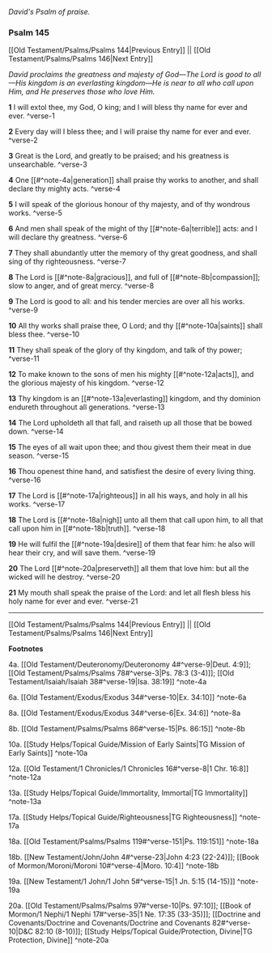 *David's Psalm of praise.*

### Psalm 145

[[Old Testament/Psalms/Psalms 144|Previous Entry]]  ||  [[Old Testament/Psalms/Psalms 146|Next Entry]]

*David proclaims the greatness and majesty of God—The Lord is good to all—His kingdom is an everlasting kingdom—He is near to all who call upon Him, and He preserves those who love Him.*

**1**  I will extol thee, my God, O king; and I will bless thy name for ever and ever. ^verse-1

**2**  Every day will I bless thee; and I will praise thy name for ever and ever. ^verse-2

**3**  Great is the Lord, and greatly to be praised; and his greatness is unsearchable. ^verse-3

**4**  One [[#^note-4a|generation]] shall praise thy works to another, and shall declare thy mighty acts. ^verse-4

**5**  I will speak of the glorious honour of thy majesty, and of thy wondrous works. ^verse-5

**6**  And men shall speak of the might of thy [[#^note-6a|terrible]] acts: and I will declare thy greatness. ^verse-6

**7**  They shall abundantly utter the memory of thy great goodness, and shall sing of thy righteousness. ^verse-7

**8**  The Lord is [[#^note-8a|gracious]], and full of [[#^note-8b|compassion]]; slow to anger, and of great mercy. ^verse-8

**9**  The Lord is good to all: and his tender mercies are over all his works. ^verse-9

**10**  All thy works shall praise thee, O Lord; and thy [[#^note-10a|saints]] shall bless thee. ^verse-10

**11**  They shall speak of the glory of thy kingdom, and talk of thy power; ^verse-11

**12**  To make known to the sons of men his mighty [[#^note-12a|acts]], and the glorious majesty of his kingdom. ^verse-12

**13**  Thy kingdom is an [[#^note-13a|everlasting]] kingdom, and thy dominion endureth throughout all generations. ^verse-13

**14**  The Lord upholdeth all that fall, and raiseth up all those that be bowed down. ^verse-14

**15**  The eyes of all wait upon thee; and thou givest them their meat in due season. ^verse-15

**16**  Thou openest thine hand, and satisfiest the desire of every living thing. ^verse-16

**17**  The Lord is [[#^note-17a|righteous]] in all his ways, and holy in all his works. ^verse-17

**18**  The Lord is [[#^note-18a|nigh]] unto all them that call upon him, to all that call upon him in [[#^note-18b|truth]]. ^verse-18

**19**  He will fulfil the [[#^note-19a|desire]] of them that fear him: he also will hear their cry, and will save them. ^verse-19

**20**  The Lord [[#^note-20a|preserveth]] all them that love him: but all the wicked will he destroy. ^verse-20

**21**  My mouth shall speak the praise of the Lord: and let all flesh bless his holy name for ever and ever. ^verse-21


---
[[Old Testament/Psalms/Psalms 144|Previous Entry]]  ||  [[Old Testament/Psalms/Psalms 146|Next Entry]]


**Footnotes**


4a. [[Old Testament/Deuteronomy/Deuteronomy 4#^verse-9|Deut. 4:9]]; [[Old Testament/Psalms/Psalms 78#^verse-3|Ps. 78:3 (3-4)]]; [[Old Testament/Isaiah/Isaiah 38#^verse-19|Isa. 38:19]] ^note-4a

6a. [[Old Testament/Exodus/Exodus 34#^verse-10|Ex. 34:10]] ^note-6a

8a. [[Old Testament/Exodus/Exodus 34#^verse-6|Ex. 34:6]] ^note-8a

8b. [[Old Testament/Psalms/Psalms 86#^verse-15|Ps. 86:15]] ^note-8b

10a. [[Study Helps/Topical Guide/Mission of Early Saints|TG Mission of Early Saints]] ^note-10a

12a. [[Old Testament/1 Chronicles/1 Chronicles 16#^verse-8|1 Chr. 16:8]] ^note-12a

13a. [[Study Helps/Topical Guide/Immortality, Immortal|TG Immortality]] ^note-13a

17a. [[Study Helps/Topical Guide/Righteousness|TG Righteousness]] ^note-17a

18a. [[Old Testament/Psalms/Psalms 119#^verse-151|Ps. 119:151]] ^note-18a

18b. [[New Testament/John/John 4#^verse-23|John 4:23 (22-24)]]; [[Book of Mormon/Moroni/Moroni 10#^verse-4|Moro. 10:4]] ^note-18b

19a. [[New Testament/1 John/1 John 5#^verse-15|1 Jn. 5:15 (14-15)]] ^note-19a

20a. [[Old Testament/Psalms/Psalms 97#^verse-10|Ps. 97:10]]; [[Book of Mormon/1 Nephi/1 Nephi 17#^verse-35|1 Ne. 17:35 (33-35)]]; [[Doctrine and Covenants/Doctrine and Covenants/Doctrine and Covenants 82#^verse-10|D&C 82:10 (8-10)]]; [[Study Helps/Topical Guide/Protection, Divine|TG Protection, Divine]] ^note-20a